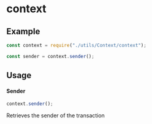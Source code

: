 # context

## Example

```js
const context = require("./utils/Context/context");

const sender = context.sender();
```

## Usage

#### Sender

```js
context.sender();
```

Retrieves the sender of the transaction
